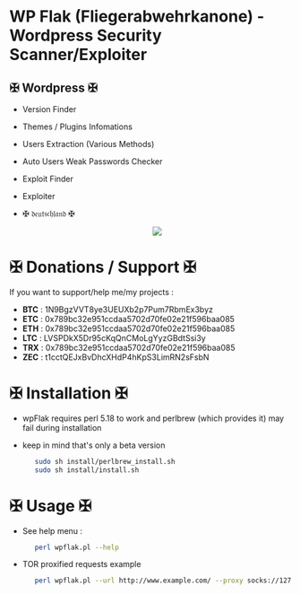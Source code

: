 # WP Flak (Fliegerabwehrkanone) - Wordpress Security Scanner/Exploiter

## ✠ Wordpress ✠
- Version Finder
- Themes / Plugins Infomations
- Users Extraction (Various Methods)
- Auto Users Weak Passwords Checker
- Exploit Finder
- Exploiter

- ✠ 𝔡𝔢𝔲𝔱𝔰𝔠𝔥𝔩𝔞𝔫𝔡 ✠

     <p align="center"><img src="https://upload.wikimedia.org/wikipedia/commons/e/e7/Bundesarchiv_Bild_101I-635-4000-24%2C_Deutschland%2C_Flakturm_mit_Vierlingsflak.jpg" /></p>
     
     
# ✠ Donations / Support ✠
If you want to support/help me/my projects :

- **BTC** : 1N9BgzVVT8ye3UEUXb2p7Pum7RbmEx3byz
- **ETC** : 0x789bc32e951ccdaa5702d70fe02e21f596baa085
- **ETH** : 0x789bc32e951ccdaa5702d70fe02e21f596baa085
- **LTC** : LVSPDkX5Dr95cKqQnCMoLgYyzGBdtSsi3y
- **TRX** : 0x789bc32e951ccdaa5702d70fe02e21f596baa085
- **ZEC** : t1cctQEJxBvDhcXHdP4hKpS3LimRN2sFsbN


# ✠ Installation ✠

- wpFlak requires perl 5.18 to work and perlbrew (which provides it) may fail during installation
- keep in mind that's only a beta version

   ```bash
      sudo sh install/perlbrew_install.sh
      sudo sh install/install.sh
   ```

# ✠ Usage ✠

- See help menu :

   ```bash
      perl wpflak.pl --help
   ```

- TOR proxified requests example

   ```bash
      perl wpflak.pl --url http://www.example.com/ --proxy socks://127.0.0.1:9050 --users
   ```
